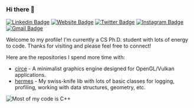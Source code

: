 ### Hi there 👋

<!--
**filipecn/filipecn** is a ✨ _special_ ✨ repository because its `README.md` (this file) appears on your GitHub profile.

Here are some ideas to get you started:

- 🔭 I’m currently working on ...
- 🌱 I’m currently learning ...
- 👯 I’m looking to collaborate on ...
- 🤔 I’m looking for help with ...
- 💬 Ask me about ...
- 📫 How to reach me: ...
- 😄 Pronouns: ...
- ⚡ Fun fact: ...
-->

[![Linkedin Badge](https://img.shields.io/badge/-filipecn-blue?style=flat&logo=Linkedin&logoColor=white&link=https://www.linkedin.com/in/filipecn/)](https://www.linkedin.com/in/filipecn/)
[![Website Badge](https://img.shields.io/badge/-filipecn.dev-47CCCC?style=flat&logo=Google-Chrome&logoColor=white&link=https://filipecn.dev)](https://filipecn.dev)
[![Twitter Badge](https://img.shields.io/badge/-@_filipe_c_n-1ca0f1?style=flat&labelColor=1ca0f1&logo=twitter&logoColor=white&link=https://twitter.com/filipe_c_n)](https://twitter.com/filipe_c_n)
[![Instagram Badge](https://img.shields.io/badge/-@__filipecn-purple?style=flat&logo=instagram&logoColor=white&link=https://instagram.com/_jessicaalim/)](https://instagram.com/_filipecn)
[![Gmail Badge](https://img.shields.io/badge/-filipedecn-c14438?style=flat&logo=Gmail&logoColor=white&link=mailto:filipedecn@gmail.com)](mailto:filipedecn@gmail.com)

Welcome to my profile! I'm currently a CS Ph.D. student with lots of energy to code. Thanks for visiting and please feel free to connect!

Here are the repositories I spend more time with:
- [circe](https://github.com/filipecn/circe) - A minimalist graphics engine designed for OpenGL/Vulkan applications.
- [hermes](https://github.com/filipecn/hermes) - My swiss-knife lib with lots of basic classes for logging, profiling, working with data structures, geometry, etc.


![Most of my code is C++](https://github-readme-stats.vercel.app/api/top-langs/?username=filipecn&show_icons=true&title_color=f6c32c&icon_color=f6c32c&text_color=9f9f9f&bg_color=151515&count_private=true&layout=compact)
